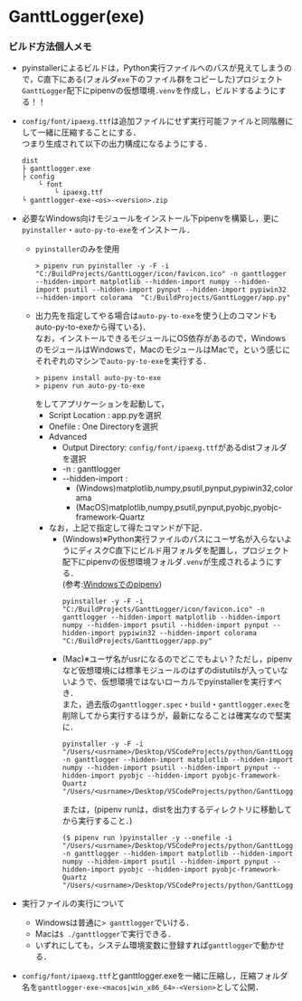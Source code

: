 # GanttLogger(exe)

### ビルド方法個人メモ
- pyinstallerによるビルドは，Python実行ファイルへのパスが見えてしまうので，C直下にある(フォルダ`exe`下のファイル群をコピーした)プロジェクト`GanttLogger`配下にpipenvの仮想環境`.venv`を作成し，ビルドするようにする！！
- `config/font/ipaexg.ttf`は追加ファイルにせず実行可能ファイルと同階層にして一緒に圧縮することにする．  
つまり生成されて以下の出力構成になるようにする．
    ```
    dist
    ├ ganttlogger.exe
    ├ config
        └ font
            └ ipaexg.ttf
    └ ganttlogger-exe-<os>-<version>.zip
    ```
- 必要なWindows向けモジュールをインストール下pipenvを構築し，更に`pyinstaller`・`auto-py-to-exe`をインストール．
    - `pyinstaller`のみを使用
        ```
        > pipenv run pyinstaller -y -F -i "C:/BuildProjects/GanttLogger/icon/favicon.ico" -n ganttlogger --hidden-import matplotlib --hidden-import numpy --hidden-import psutil --hidden-import pynput --hidden-import pypiwin32 --hidden-import colorama  "C:/BuildProjects/GanttLogger/app.py"
        ```
    - 出力先を指定してやる場合は`auto-py-to-exe`を使う(上のコマンドもauto-py-to-exeから得ている)．  
    なお，インストールできるモジュールにOS依存があるので，WindowsのモジュールはWindowsで，MacのモジュールはMacで，という感じにそれぞれのマシンで`auto-py-to-exe`を実行する．
        ```
        > pipenv install auto-py-to-exe
        > pipenv run auto-py-to-exe
        ```
        をしてアプリケーションを起動して，
        - Script Location  : app.pyを選択
        - Onefile          : One Directoryを選択
        - Advanced
            - Output Directory: `config/font/ipaexg.ttf`があるdistフォルダを選択
            - -n              : ganttlogger
            - --hidden-import : 
                - (Windows)matplotlib,numpy,psutil,pynput,pypiwin32,colorama
                - (MacOS)matplotlib,numpy,psutil,pynput,pyobjc,pyobjc-framework-Quartz
        - なお，上記で指定して得たコマンドが下記．
            - (Windows)※Python実行ファイルのパスにユーザ名が入らないようにディスクC直下にビルド用フォルダを配置し，プロジェクト配下にpipenvの仮想環境フォルダ`.venv`が生成されるようにする．  
            (参考:[Windowsでのpipenv](https://qiita.com/youkidkk/items/b6a6e39ee3a109001c75#-%E7%92%B0%E5%A2%83%E5%A4%89%E6%95%B0%E3%81%AE%E8%BF%BD%E5%8A%A0))
                ```
                pyinstaller -y -F -i "C:/BuildProjects/GanttLogger/icon/favicon.ico" -n ganttlogger --hidden-import matplotlib --hidden-import numpy --hidden-import psutil --hidden-import pynput --hidden-import pypiwin32 --hidden-import colorama  "C:/BuildProjects/GanttLogger/app.py"
                ```
            - (Mac)※ユーザ名がusrになるのでどこでもよい？ただし，pipenvなど仮想環境には標準モジュールのはずのdistutilsが入っていないようで、仮想環境ではないローカルでpyinstallerを実行すべき．  
            また，過去版の`ganttlogger.spec`・`build`・`ganttlogger.exec`を削除してから実行するほうが，最新になることは確実なので堅実に．
                ```
                pyinstaller -y -F -i "/Users/<usrname>/Desktop/VSCodeProjects/python/GanttLogger/exe/icon/favicon.ico" -n ganttlogger --hidden-import matplotlib --hidden-import numpy --hidden-import psutil --hidden-import pynput --hidden-import pyobjc --hidden-import pyobjc-framework-Quartz  "/Users/<usrname>/Desktop/VSCodeProjects/python/GanttLogger/exe/app.py"
                ```
                または，(pipenv runは，distを出力するディレクトリに移動してから実行すること．)
                ```
                ($ pipenv run )pyinstaller -y --onefile -i "/Users/<usrname>/Desktop/VSCodeProjects/python/GanttLogger/exe/icon/favicon.ico" -n ganttlogger --hidden-import matplotlib --hidden-import numpy --hidden-import psutil --hidden-import pynput --hidden-import pyobjc --hidden-import pyobjc-framework-Quartz  "/Users/<usrname>/Desktop/VSCodeProjects/python/GanttLogger/exe/app.py"
                ```


- 実行ファイルの実行について
    - Windowsは普通に`> ganttlogger`でいける．
    - Macは`$ ./ganttlogger`で実行できる．
    - いずれにしても，システム環境変数に登録すれば`ganttlogger`で動かせる．

- `config/font/ipaexg.ttf`とganttlogger.exeを一緒に圧縮し，圧縮フォルダ名を`ganttlogger-exe-<macos|win_x86_64>-<Version>`として公開．
